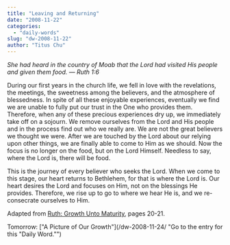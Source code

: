 ```yaml
---
title: "Leaving and Returning"
date: "2008-11-22"
categories: 
  - "daily-words"
slug: "dw-2008-11-22"
author: "Titus Chu"
---
```


_She had heard in the country of Moab that the Lord had visited His people and given them food. — Ruth 1:6_

During our first years in the church life, we fell in love with the revelations, the meetings, the sweetness among the believers, and the atmosphere of blessedness. In spite of all these enjoyable experiences, eventually we find we are unable to fully put our trust in the One who provides them. Therefore, when any of these precious experiences dry up, we immediately take off on a sojourn. We remove ourselves from the Lord and His people and in the process find out who we really are. We are not the great believers we thought we were. After we are touched by the Lord about our relying upon other things, we are finally able to come to Him as we should. Now the focus is no longer on the food, but on the Lord Himself. Needless to say, where the Lord is, there will be food.

This is the journey of every believer who seeks the Lord. When we come to this stage, our heart returns to Bethlehem, for that is where the Lord is. Our heart desires the Lord and focuses on Him, not on the blessings He provides. Therefore, we rise up to go to where we hear He is, and we re-consecrate ourselves to Him.

Adapted from [Ruth: Growth Unto Maturity](/book-ruth/ "Go to the entry for this book"), pages 20-21.

Tomorrow: ["A Picture of Our Growth"](/dw-2008-11-24/ "Go to the entry for this "Daily Word."")

